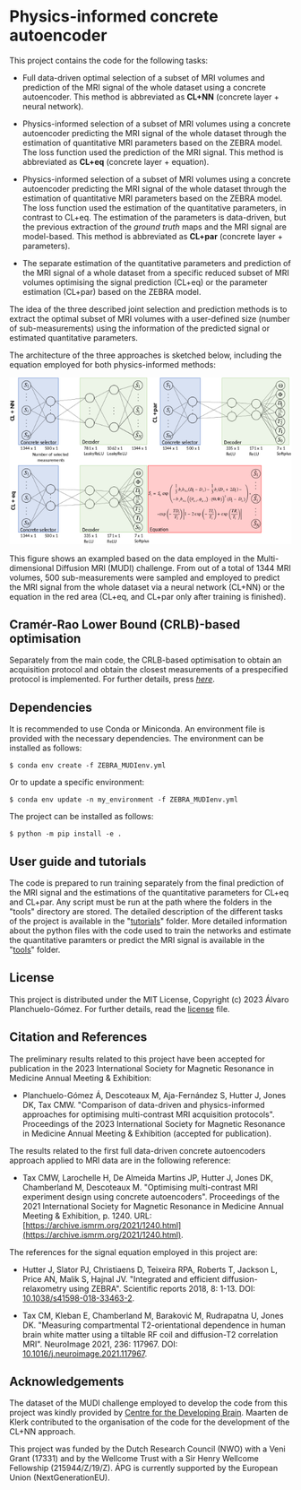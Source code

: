 # Physics-informed concrete autoencoder
This project contains the code for the following tasks:

* Full data-driven optimal selection of a subset of MRI volumes and prediction of the MRI signal of the whole dataset using a concrete autoencoder. This method is abbreviated as **CL+NN** (concrete layer + neural network).

* Physics-informed selection of a subset of MRI volumes using a concrete autoencoder predicting the MRI signal of the whole dataset through the estimation of quantitative MRI parameters based on the ZEBRA model. The loss function used the prediction of the MRI signal. This method is abbreviated as **CL+eq** (concrete layer + equation).

* Physics-informed selection of a subset of MRI volumes using a concrete autoencoder predicting the MRI signal of the whole dataset through the estimation of quantitative MRI parameters based on the ZEBRA model. The loss function used the estimation of the quantitative parameters, in contrast to CL+eq. The estimation of the parameters is data-driven, but the previous extraction of the *ground truth* maps and the MRI signal are model-based. This method is abbreviated as **CL+par** (concrete layer + parameters).

* The separate estimation of the quantitative parameters and prediction of the MRI signal of a whole dataset from a specific reduced subset of MRI volumes optimising the signal prediction (CL+eq) or the parameter estimation (CL+par) based on the ZEBRA model.

The idea of the three described joint selection and prediction methods is to extract the optimal subset of MRI volumes with a user-defined size (number of sub-measurements) using the information of the predicted signal or estimated quantitative parameters.

The architecture of the three approaches is sketched below, including the equation employed for both physics-informed methods:

<img src="https://github.com/aplanchu/ZEBRA-CA/blob/main/selection_methods.png" width="1024">

This figure shows an exampled based on the data employed in the Multi-dimensional Diffusion MRI (MUDI) challenge. From out of a total of 1344 MRI volumes, 500 sub-measurements were sampled and employed to predict the MRI signal from the whole dataset via a neural network (CL+NN) or the equation in the red area (CL+eq, and CL+par only after training is finished).

## Cramér-Rao Lower Bound (CRLB)-based optimisation

Separately from the main code, the CRLB-based optimisation to obtain an acquisition protocol and obtain the closest measurements of a prespecified protocol is implemented. For further details, press [*here*](https://github.com/aplanchu/ZEBRA-CA/tree/main/CRLB_code/README.md).

## Dependencies

It is recommended to use Conda or Miniconda. An environment file is provided with the necessary dependencies. The environment can be installed as follows:

```
$ conda env create -f ZEBRA_MUDIenv.yml
```

Or to update a specific environment:

```
$ conda env update -n my_environment -f ZEBRA_MUDIenv.yml
```

The project can be installed as follows:

```
$ python -m pip install -e .
```

## User guide and tutorials

The code is prepared to run training separately from the final prediction of the MRI signal and the estimations of the quantitative parameters for CL+eq and CL+par. Any script must be run at the path where the folders in the "tools" directory are stored. The detailed description of the different tasks of the project is available in the "[tutorials](https://github.com/aplanchu/ZEBRA-CA/tree/main/tutorials/README.md)" folder. More detailed information about the python files with the code used to train the networks and estimate the quantitative paramters or predict the MRI signal is available in the "[tools](https://github.com/aplanchu/ZEBRA-CA/tree/main/tools/README.md)" folder.

## License

This project is distributed under the MIT License, Copyright (c) 2023 Álvaro Planchuelo-Gómez. For further details, read the [license](https://github.com/aplanchu/ZEBRA-CA/blob/main/LICENSE) file.

## Citation and References

The preliminary results related to this project have been accepted for publication in the 2023 International Society for Magnetic Resonance in Medicine Annual Meeting & Exhibition:

* Planchuelo-Gómez Á, Descoteaux M, Aja-Fernández S, Hutter J, Jones DK, Tax CMW. "Comparison of data-driven and physics-informed approaches for optimising multi-contrast MRI acquisition protocols". Proceedings of the 2023 International Society for Magnetic Resonance in Medicine Annual Meeting & Exhibition (accepted for publication).

The results related to the first full data-driven concrete autoencoders approach applied to MRI data are in the following reference:

* Tax CMW, Larochelle H, De Almeida Martins JP, Hutter J, Jones DK, Chamberland M, Descoteaux M. "Optimising multi-contrast MRI experiment design using concrete autoencoders". Proceedings of the 2021 International Society for Magnetic Resonance in Medicine Annual Meeting & Exhibition, p. 1240. URL: [https://archive.ismrm.org/2021/1240.html](https://archive.ismrm.org/2021/1240.html).

The references for the signal equation employed in this project are:

* Hutter J, Slator PJ, Christiaens D, Teixeira RPA, Roberts T, Jackson L, Price AN, Malik S, Hajnal JV. "Integrated and efficient diffusion-relaxometry using ZEBRA". Scientific reports 2018, 8: 1-13. DOI: [10.1038/s41598-018-33463-2](https://doi.org/10.1038/s41598-018-33463-2).

* Tax CM, Kleban E, Chamberland M, Baraković M, Rudrapatna U, Jones DK. "Measuring compartmental T2-orientational dependence in human brain white matter using a tiltable RF coil and diffusion-T2 correlation MRI". NeuroImage 2021, 236: 117967. DOI: [10.1016/j.neuroimage.2021.117967](https://doi.org/10.1016/j.neuroimage.2021.117967).

## Acknowledgements

The dataset of the MUDI challenge employed to develop the code from this project was kindly provided by [Centre for the Developing Brain](http://cmic.cs.ucl.ac.uk/cdmri20/challenge.html). Maarten de Klerk contributed to the organisation of the code for the development of the CL+NN approach.

This project was funded by the Dutch Research Council (NWO) with a Veni Grant (17331) and by the Wellcome Trust with a Sir Henry Wellcome Fellowship (215944/Z/19/Z). ÁPG is currently supported by the European Union (NextGenerationEU).
